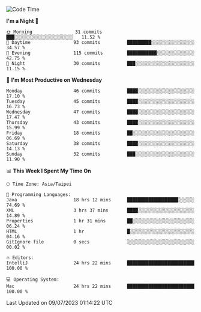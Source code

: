 <!--START_SECTION:waka-->
![Code Time](http://img.shields.io/badge/Code%20Time-211%20hrs%2059%20mins-blue)

**I'm a Night 🦉** 

```text
🌞 Morning                31 commits          ███░░░░░░░░░░░░░░░░░░░░░░   11.52 % 
🌆 Daytime                93 commits          █████████░░░░░░░░░░░░░░░░   34.57 % 
🌃 Evening                115 commits         ███████████░░░░░░░░░░░░░░   42.75 % 
🌙 Night                  30 commits          ███░░░░░░░░░░░░░░░░░░░░░░   11.15 % 
```
📅 **I'm Most Productive on Wednesday** 

```text
Monday                   46 commits          ████░░░░░░░░░░░░░░░░░░░░░   17.10 % 
Tuesday                  45 commits          ████░░░░░░░░░░░░░░░░░░░░░   16.73 % 
Wednesday                47 commits          ████░░░░░░░░░░░░░░░░░░░░░   17.47 % 
Thursday                 43 commits          ████░░░░░░░░░░░░░░░░░░░░░   15.99 % 
Friday                   18 commits          ██░░░░░░░░░░░░░░░░░░░░░░░   06.69 % 
Saturday                 38 commits          ████░░░░░░░░░░░░░░░░░░░░░   14.13 % 
Sunday                   32 commits          ███░░░░░░░░░░░░░░░░░░░░░░   11.90 % 
```


📊 **This Week I Spent My Time On** 

```text
🕑︎ Time Zone: Asia/Taipei

💬 Programming Languages: 
Java                     18 hrs 12 mins      ███████████████████░░░░░░   74.69 % 
XML                      3 hrs 37 mins       ████░░░░░░░░░░░░░░░░░░░░░   14.89 % 
Properties               1 hr 31 mins        ██░░░░░░░░░░░░░░░░░░░░░░░   06.24 % 
HTML                     1 hr                █░░░░░░░░░░░░░░░░░░░░░░░░   04.16 % 
GitIgnore file           0 secs              ░░░░░░░░░░░░░░░░░░░░░░░░░   00.02 % 

🔥 Editors: 
IntelliJ                 24 hrs 22 mins      █████████████████████████   100.00 % 

💻 Operating System: 
Mac                      24 hrs 22 mins      █████████████████████████   100.00 % 
```


 Last Updated on 09/07/2023 01:14:22 UTC
<!--END_SECTION:waka-->
